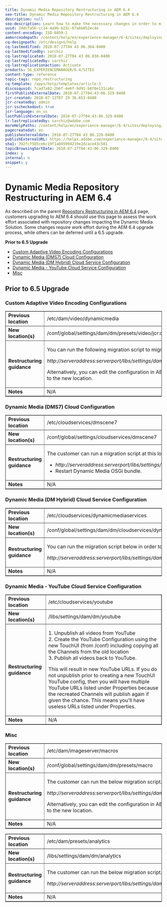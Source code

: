```yaml
---
title: Dynamic Media Repository Restructuring in AEM 6.4
seo-title: Dynamic Media Repository Restructuring in AEM 6.4
description: null
seo-description: Learn how to make the necessary changes in order to migrate to the new repository structure in AEM 6.4 for Dynamic Media.
uuid: 2ddcfa56-cc14-4a9b-b23c-67abb852ec4e
content-encoding: ISO-8859-1
aemsrcnodepath: /content/help/en/experience-manager/6-4/sites/deploying/using/dynamicmedia-repository-restructuring-in-aem-6-4
cq-designpath: /etc/designs/help
cq-lastmodified: 2018-07-27T04 43 06.364-0400
cq-lastmodifiedby: sarchiz
cq-lastreplicated: 2018-07-27T04 43 06.838-0400
cq-lastreplicatedby: sarchiz
cq-lastreplicationaction: Activate
products: SG_EXPERIENCEMANAGER/6.4/SITES
content-type: reference
topic-tags: repo_restructuring
cq-template: /apps/help/templates/article-3
discoiquuid: 7cad7a92-2b6f-4e6f-9d91-b8f8e131ca6c
firstPublishExternalDate: 2018-07-27T04:43:06.329-0400
jcr-created: 2018-07-12T07 29 36.653-0400
jcr-createdby: admin
jcr-ischeckedout: true
jcr-language: en_us
lastPublishExternalDate: 2018-07-27T04:43:06.329-0400
lr-lastreplicatedby: sarchiz@adobe.com
moreHelpPaths: /content/help/en/experience-manager/6-4/sites/deploying/morehelp/repo_restructuring;/content/help/en/experience-manager/6-4/sites/deploying/morehelp/repo_restructuring
pagecreatedat: en
publishexternaldate: 2018-07-27T04 43 06.329-0400
publishExternalURL: https://helpx.adobe.com/experience-manager/6-4/sites/deploying/using/dynamicmedia-repository-restructuring-in-aem-6-4.html
sha1: 392fcf585ce6c19f1a845994219e2dcace43c581
topicBrowsingSortDate: 2018-07-27T04:43:06.329-0400
index: y
internal: n
snippet: y
---
```


# Dynamic Media Repository Restructuring in AEM 6.4

As described on the parent [Repository Restructuring in AEM 6.4](repository-restructuring.md) page, customers upgrading to AEM 6.4 should use this page to assess the work effort associated with repository changes impacting the Dynamic Media Solution. Some changes require work effort during the AEM 6.4 upgrade process, while others can be deferred until a 6.5 upgrade.

**Prior to 6.5 Upgrade**

* [Custom Adaptive Video Encoding Configurations](dynamicmedia-repository-restructuring-in-aem-6-4.md#main-pars_header_1871878606)
* [Dynamic Media (DMS7) Cloud Configuration](dynamicmedia-repository-restructuring-in-aem-6-4.md#main-pars_header_682844765)
* [Dynamic Media (DM Hybrid) Cloud Service Configuration](dynamicmedia-repository-restructuring-in-aem-6-4.md#main-pars_header_501711721)
* [Dynamic Media - YouTube Cloud Service Configuration](dynamicmedia-repository-restructuring-in-aem-6-4.md#main-pars_header_1269596831)
* [Misc](dynamicmedia-repository-restructuring-in-aem-6-4.md#Misc)

## Prior to 6.5 Upgrade

### Custom Adaptive Video Encoding Configurations

<table border="1" cellpadding="1" cellspacing="0" width="100%"> 
 <tbody>
  <tr>
   <td><strong>Previous location</strong></td> 
   <td><span class="code">/etc/dam/video/dynamicmedia</span></td> 
  </tr>
  <tr>
   <td><strong>New location(s)</strong></td> 
   <td><span class="code">/conf/global/settings/dam/dm/presets/video/jcr:content</span></td> 
  </tr>
  <tr>
   <td><strong>Restructuring guidance</strong></td> 
   <td><p>You can run the following migration script to migrate to the new location:</p> <p><em>http://serveraddress:serverport/libs/settings/dam/dm/presets.migratedmcontent.json</em></p> <p>Alternatively, you can edit the configuration in AEM UI, and the changes will be saved to the new location.</p> </td> 
  </tr>
  <tr>
   <td><strong>Notes</strong></td> 
   <td>N/A<br /> </td> 
  </tr>
 </tbody>
</table>

### Dynamic Media (DMS7) Cloud Configuration

<table border="1" cellpadding="1" cellspacing="0" width="100%"> 
 <tbody>
  <tr>
   <td><strong>Previous location</strong></td> 
   <td><span class="code">/etc/cloudservices/dmscene7</span></td> 
  </tr>
  <tr>
   <td><strong>New location(s)</strong></td> 
   <td><span class="code">/conf/global/settings/cloudservices/dmscene7</span></td> 
  </tr>
  <tr>
   <td><strong>Restructuring guidance</strong></td> 
   <td><p>The customer can run a migration script at this location:<br /> </p> 
    <ul> 
     <li><em>http://serveraddress:serverport/libs/settings/dam/dm/presets.migratedmcontent.json</em></li> 
     <li>Restart Dynamic Media OSGi bundle.</li> 
    </ul> </td> 
  </tr>
  <tr>
   <td><strong>Notes</strong></td> 
   <td>N/A</td> 
  </tr>
 </tbody>
</table>

### Dynamic Media (DM Hybrid) Cloud Service Configuration

<table border="1" cellpadding="1" cellspacing="0" width="100%"> 
 <tbody>
  <tr>
   <td><strong>Previous location</strong></td> 
   <td><span class="code">/etc/cloudservices/dynamicmediaservices</span></td> 
  </tr>
  <tr>
   <td><strong>New location(s)</strong></td> 
   <td><span class="code">/conf/global/settings/dam/dm/cloudservices/dynamicmediaservices</span></td> 
  </tr>
  <tr>
   <td><strong>Restructuring guidance</strong></td> 
   <td><p>You can run the migration script below in order to align to the latest model:</p> <p><em>http://serveraddress:serverport/libs/settings/dam/dm/presets.migratedmcontent.jso</em></p> </td> 
  </tr>
  <tr>
   <td><strong>Notes</strong></td> 
   <td>N/A<br /> </td> 
  </tr>
 </tbody>
</table>

### Dynamic Media - YouTube Cloud Service Configuration

<table border="1" cellpadding="1" cellspacing="0" width="100%"> 
 <tbody>
  <tr>
   <td><strong>Previous location</strong></td> 
   <td><span class="code">/etc/cloudservices/youtube</span></td> 
  </tr>
  <tr>
   <td><strong>New location(s)</strong></td> 
   <td><span class="code">/libs/settings/dam/dm/youtube</span></td> 
  </tr>
  <tr>
   <td><strong>Restructuring guidance</strong></td> 
   <td><p>1. Unpublish all videos from YouTube<br /> 2. Create the YouTube Configuration using the new TouchUI (from <span class="code">/conf</span>) including copying all the Channels from the old location<br /> 3. Publish all videos back to YouTube.</p> <p>This will result in new YouTube URLs. If you do not unpublish prior to creating a new TouchUI YouTube config, then you will have multiple YouTube URLs listed under Properties because the recreated Channels will publish again if given the chance. This means you'll have useless URLs listed under Properties.</p> </td> 
  </tr>
  <tr>
   <td><strong>Notes</strong></td> 
   <td>N/A<br /> </td> 
  </tr>
 </tbody>
</table>

### Misc

<table border="1" cellpadding="1" cellspacing="0" width="100%"> 
 <tbody>
  <tr>
   <td><strong>Previous location</strong></td> 
   <td><span class="code">/etc/dam/imageserver/macros</span></td> 
  </tr>
  <tr>
   <td><strong>New location(s)</strong></td> 
   <td><span class="code">/conf/global/settings/dam/dm/presets/macro</span></td> 
  </tr>
  <tr>
   <td><strong>Restructuring guidance</strong></td> 
   <td><p>The customer can run the below migration script.</p> <p><em>http://serveraddress:serverport/libs/settings/dam/dm/presets.migratedmcontent.json</em></p> <p>Alternatively, you can edit the configuration in AEM UI, and the changes will be saved to the new location.</p> </td> 
  </tr>
  <tr>
   <td><strong>Notes</strong></td> 
   <td>N/A</td> 
  </tr>
 </tbody>
</table>

<table border="1" cellpadding="1" cellspacing="0" width="100%"> 
 <tbody>
  <tr>
   <td><strong>Previous location</strong></td> 
   <td><span class="code">/etc/dam/presets/analytics</span></td> 
  </tr>
  <tr>
   <td><strong>New location(s)</strong></td> 
   <td><span class="code">/libs/settings/dam/dm/analytics</span></td> 
  </tr>
  <tr>
   <td><strong>Restructuring guidance</strong></td> 
   <td><p>The customer can run the below migration script.</p> <p><em>http://serveraddress:serverport/libs/settings/dam/dm/presets.migratedmcontent.json</em></p> </td> 
  </tr>
  <tr>
   <td><strong>Notes</strong></td> 
   <td>N/A</td> 
  </tr>
 </tbody>
</table>

